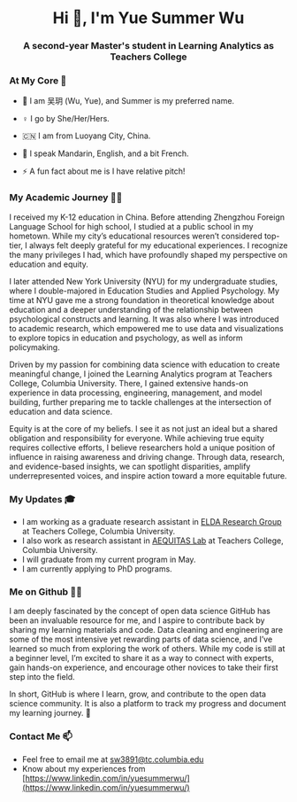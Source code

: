 <h1 align="center">Hi 👋, I'm Yue Summer Wu</h1>
<h3 align="center">A second-year Master's student in Learning Analytics as Teachers College</h3>

<h3 align="left">At My Core 👧 </h3>

- 📛 I am 吴玥 (Wu, Yue), and Summer is my preferred name.

- ♀️ I go by She/Her/Hers.
  
- 🇨🇳 I am from Luoyang City, China.

- 🙊 I speak Mandarin, English, and a bit French.

- ⚡ A fun fact about me is I have relative pitch!

<h3 align="left">My Academic Journey 🕵️‍♀️ </h3> 

I received my K-12 education in China. Before attending Zhengzhou Foreign Language School for high school, I studied at a public school in my hometown. While my city’s educational resources weren’t considered top-tier, I always felt deeply grateful for my educational experiences. I recognize the many privileges I had, which have profoundly shaped my perspective on education and equity.

I later attended New York University (NYU) for my undergraduate studies, where I double-majored in Education Studies and Applied Psychology. My time at NYU gave me a strong foundation in theoretical knowledge about education and a deeper understanding of the relationship between psychological constructs and learning. It was also where I was introduced to academic research, which empowered me to use data and visualizations to explore topics in education and psychology, as well as inform policymaking.

Driven by my passion for combining data science with education to create meaningful change, I joined the Learning Analytics program at Teachers College, Columbia University. There, I gained extensive hands-on experience in data processing, engineering, management, and model building, further preparing me to tackle challenges at the intersection of education and data science. 

Equity is at the core of my beliefs. I see it as not just an ideal but a shared obligation and responsibility for everyone. While achieving true equity requires collective efforts, I believe researchers hold a unique position of influence in raising awareness and driving change. Through data, research, and evidence-based insights, we can spotlight disparities, amplify underrepresented voices, and inspire action toward a more equitable future.

<h3 align="left">My Updates 🎓</h3>

- I am working as a graduate research assistant in [ELDA Research Group](https://www.tc.columbia.edu/elda/) at Teachers College, Columbia University.
- I also work as research assistant in [AEQUITAS Lab](https://aequitas-lab.github.io/) at Teachers College, Columbia University.
- I will graduate from my current program in May.
- I am currently applying to PhD programs.

<h3 align="left">Me on Github 👩‍💻</h3>

I am deeply fascinated by the concept of open data science GitHub has been an invaluable resource for me, and I aspire to contribute back by sharing my learning materials and code. Data cleaning and engineering are some of the most intensive yet rewarding parts of data science, and I’ve learned so much from exploring the work of others. While my code is still at a beginner level, I’m excited to share it as a way to connect with experts, gain hands-on experience, and encourage other novices to take their first step into the field.

In short, GitHub is where I learn, grow, and contribute to the open data science community. It is also a platform to track my progress and document my learning journey. 🌟

<h3 align="left">Contact Me 📫 </h3>

- Feel free to email me at sw3891@tc.columbia.edu
- Know about my experiences from [https://www.linkedin.com/in/yuesummerwu/](https://www.linkedin.com/in/yuesummerwu/)

